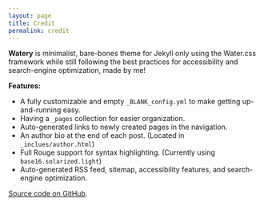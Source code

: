 ```yaml
---
layout: page
title: Credit
permalink: credit
---
```


**Watery** is minimalist, bare-bones theme for Jekyll only using the Water.css framework while still following the best practices for accessibility and search-engine optimization, made by me!

**Features:**

- A fully customizable and empty `_BLANK_config.yml` to make getting up-and-running easy.
- Having a `_pages` collection for easier organization.
- Auto-generated links to newly created pages in the navigation.
- An author bio at the end of each post. (Located in `_inclues/author.html`)
- Full Rouge support for syntax highlighting. (Currently using `base16.solarized.light`)
- Auto-generated RSS feed, sitemap, accessibility features, and search-engine optimization.

[Source code on GitHub](https://github.com/brennanbrown/watery).
